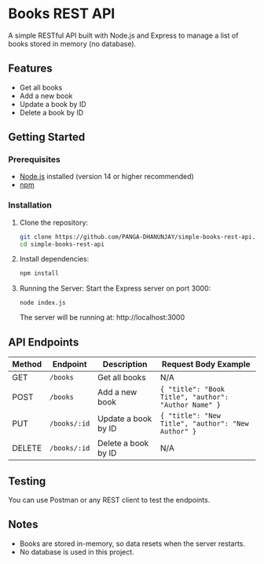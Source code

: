 # Books REST API

A simple RESTful API built with Node.js and Express to manage a list of books stored in memory (no database).

## Features

- Get all books
- Add a new book
- Update a book by ID
- Delete a book by ID

## Getting Started

### Prerequisites

- [Node.js](https://nodejs.org/) installed (version 14 or higher recommended)  
- [npm](https://www.npmjs.com/)

### Installation

1. Clone the repository:

   ```bash
   git clone https://github.com/PANGA-DHANUNJAY/simple-books-rest-api.git
   cd simple-books-rest-api
   ```
   
2. Install dependencies:
    ```bash
    npm install
    ```
3. Running the Server:
    Start the Express server on port 3000:
    ```
    node index.js
    ```
    The server will be running at: http://localhost:3000

## API Endpoints
| Method | Endpoint     | Description         | Request Body Example                                 |
| ------ | ------------ | ------------------- | ---------------------------------------------------- |
| GET    | `/books`     | Get all books       | N/A                                                  |
| POST   | `/books`     | Add a new book      | `{ "title": "Book Title", "author": "Author Name" }` |
| PUT    | `/books/:id` | Update a book by ID | `{ "title": "New Title", "author": "New Author" }`   |
| DELETE | `/books/:id` | Delete a book by ID | N/A                                                  |

## Testing
You can use Postman or any REST client to test the endpoints.

## Notes
- Books are stored in-memory, so data resets when the server restarts.
- No database is used in this project.

